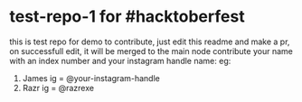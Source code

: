 # test-repo-1 for #hacktoberfest
this is test repo for demo
to contribute, just edit this readme and make a pr, on successfull edit, it will be merged to the main node
contribute your name with an index number and your instagram handle name:
eg: 
1. James ig = @your-instagram-handle
2. Razr ig = @razrexe
